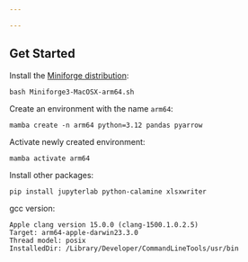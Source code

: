 ```yaml
---

---
```


## Get Started

Install the [Miniforge distribution](https://github.com/conda-forge/miniforge):
```shell
bash Miniforge3-MacOSX-arm64.sh
```

Create an environment with the name `arm64`:
```shell
mamba create -n arm64 python=3.12 pandas pyarrow
```

Activate newly created environment:
```shell
mamba activate arm64
```

Install other packages:
```shell
pip install jupyterlab python-calamine xlsxwriter
```

gcc version:
```none
Apple clang version 15.0.0 (clang-1500.1.0.2.5)
Target: arm64-apple-darwin23.3.0
Thread model: posix
InstalledDir: /Library/Developer/CommandLineTools/usr/bin
```